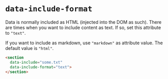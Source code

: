 # `data-include-format`

Data is normally included as HTML (injected into the DOM as such). There are times when you want to include content as text. If so, set this attribute to `"text"`.

If you want to include as markdown, use `"markdown"` as attribute value. The default value is `"html"`.

```html "example": "Treat the content of some.txt as plain text."
<section
  data-include="some.txt"
  data-include-format="text">
</section>
```

